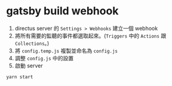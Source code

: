 # gatsby build webhook

1. directus server 的 `Settings > Webhooks` 建立一個 webhook
2. 將所有需要的監聽的事件都選取起來。(`Triggers` 中的 `Actions` 跟 `Collections`。)
3. 將 `config.temp.js` 複製並命名為 `config.js`
4. 調整 `config.js` 中的設置
5. 啟動 server

```sh
yarn start
```
